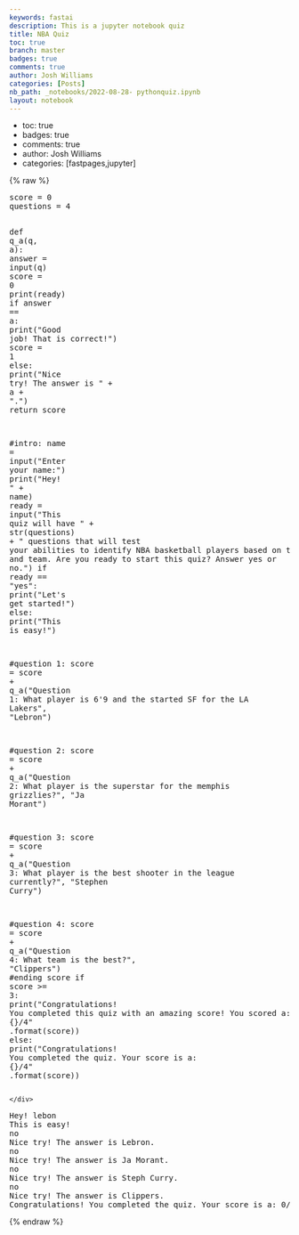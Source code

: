 ```yaml
---
keywords: fastai
description: This is a jupyter notebook quiz
title: NBA Quiz
toc: true
branch: master
badges: true
comments: true
author: Josh Williams
categories: [Posts]
nb_path: _notebooks/2022-08-28- pythonquiz.ipynb
layout: notebook
---
```


<!--
#################################################
### THIS FILE WAS AUTOGENERATED! DO NOT EDIT! ###
#################################################
# file to edit: _notebooks/2022-08-28- pythonquiz.ipynb
-->

<div class="container" id="notebook-container">
        
<div class="cell border-box-sizing text_cell rendered"><div class="inner_cell">
<div class="text_cell_render border-box-sizing rendered_html">
<ul>
<li>toc: true</li>
<li>badges: true</li>
<li>comments: true</li>
<li>author: Josh Williams</li>
<li>categories: [fastpages,jupyter]</li>
</ul>

</div>
</div>
</div>
    {% raw %}
    
<div class="cell border-box-sizing code_cell rendered">
<div class="input">

<div class="inner_cell">
    <div class="input_area">
<div class=" highlight hl-ipython3"><pre><span></span><span class="n">score</span> <span class="o">=</span> <span class="mi">0</span>
<span class="n">questions</span> <span class="o">=</span> <span class="mi">4</span>

<span class="k">def</span> <span class="nf">q_a</span><span class="p">(</span><span class="n">q</span><span class="p">,</span> <span class="n">a</span><span class="p">):</span>
    <span class="n">answer</span> <span class="o">=</span> <span class="nb">input</span><span class="p">(</span><span class="n">q</span><span class="p">)</span>
    <span class="n">score</span> <span class="o">=</span> <span class="mi">0</span>
    <span class="nb">print</span><span class="p">(</span><span class="n">ready</span><span class="p">)</span>
    <span class="k">if</span> <span class="n">answer</span> <span class="o">==</span> <span class="n">a</span><span class="p">:</span>
        <span class="nb">print</span><span class="p">(</span><span class="s2">&quot;Good job! That is correct!&quot;</span><span class="p">)</span>
        <span class="n">score</span> <span class="o">=</span> <span class="mi">1</span>
    <span class="k">else</span><span class="p">:</span>
        <span class="nb">print</span><span class="p">(</span><span class="s2">&quot;Nice try! The answer is &quot;</span> <span class="o">+</span> <span class="n">a</span> <span class="o">+</span> <span class="s2">&quot;.&quot;</span><span class="p">)</span>
    <span class="k">return</span> <span class="n">score</span>
 
<span class="c1">#intro:</span>
<span class="n">name</span> <span class="o">=</span> <span class="nb">input</span><span class="p">(</span><span class="s2">&quot;Enter your name:&quot;</span><span class="p">)</span>
<span class="nb">print</span><span class="p">(</span><span class="s2">&quot;Hey! &quot;</span> <span class="o">+</span> <span class="n">name</span><span class="p">)</span>
<span class="n">ready</span> <span class="o">=</span> <span class="nb">input</span><span class="p">(</span><span class="s2">&quot;This quiz will have &quot;</span> <span class="o">+</span> <span class="nb">str</span><span class="p">(</span><span class="n">questions</span><span class="p">)</span> <span class="o">+</span> <span class="s2">&quot; questions that will test your abilities to identify NBA basketball players based on their build and team. Are you ready to start this quiz? Answer yes or no.&quot;</span><span class="p">)</span>
<span class="k">if</span> <span class="n">ready</span> <span class="o">==</span> <span class="s2">&quot;yes&quot;</span><span class="p">:</span>
    <span class="nb">print</span><span class="p">(</span><span class="s2">&quot;Let&#39;s get started!&quot;</span><span class="p">)</span>
<span class="k">else</span><span class="p">:</span>
    <span class="nb">print</span><span class="p">(</span><span class="s2">&quot;This is easy!&quot;</span><span class="p">)</span>

<span class="c1">#question 1:</span>
<span class="n">score</span> <span class="o">=</span> <span class="n">score</span> <span class="o">+</span> <span class="n">q_a</span><span class="p">(</span><span class="s2">&quot;Question 1: What player is 6&#39;9 and the started SF for the LA Lakers&quot;</span><span class="p">,</span> <span class="s2">&quot;Lebron&quot;</span><span class="p">)</span>

<span class="c1">#question 2:</span>
<span class="n">score</span> <span class="o">=</span> <span class="n">score</span> <span class="o">+</span> <span class="n">q_a</span><span class="p">(</span><span class="s2">&quot;Question 2: What player is the superstar for the memphis grizzlies?&quot;</span><span class="p">,</span> <span class="s2">&quot;Ja Morant&quot;</span><span class="p">)</span>

<span class="c1">#question 3:</span>
<span class="n">score</span> <span class="o">=</span> <span class="n">score</span> <span class="o">+</span> <span class="n">q_a</span><span class="p">(</span><span class="s2">&quot;Question 3: What player is the best shooter in the league currently?&quot;</span><span class="p">,</span> <span class="s2">&quot;Stephen Curry&quot;</span><span class="p">)</span>

<span class="c1">#question 4:</span>
<span class="n">score</span> <span class="o">=</span> <span class="n">score</span> <span class="o">+</span> <span class="n">q_a</span><span class="p">(</span><span class="s2">&quot;Question 4: What team is the best?&quot;</span><span class="p">,</span> <span class="s2">&quot;Clippers&quot;</span><span class="p">)</span>
<span class="c1">#ending score</span>
<span class="k">if</span> <span class="n">score</span> <span class="o">&gt;=</span> <span class="mi">3</span><span class="p">:</span>
    <span class="nb">print</span><span class="p">(</span><span class="s2">&quot;Congratulations! You completed this quiz with an amazing score! You scored a: </span><span class="si">{}</span><span class="s2">/4&quot;</span> <span class="o">.</span><span class="n">format</span><span class="p">(</span><span class="n">score</span><span class="p">))</span>
<span class="k">else</span><span class="p">:</span>
    <span class="nb">print</span><span class="p">(</span><span class="s2">&quot;Congratulations! You completed the quiz. Your score is a: </span><span class="si">{}</span><span class="s2">/4&quot;</span> <span class="o">.</span><span class="n">format</span><span class="p">(</span><span class="n">score</span><span class="p">))</span>
</pre></div>

    </div>
</div>
</div>

<div class="output_wrapper">
<div class="output">

<div class="output_area">

<div class="output_subarea output_stream output_stdout output_text">
<pre>Hey! lebon
This is easy!
no
Nice try! The answer is Lebron.
no
Nice try! The answer is Ja Morant.
no
Nice try! The answer is Steph Curry.
no
Nice try! The answer is Clippers.
Congratulations! You completed the quiz. Your score is a: 0/4
</pre>
</div>
</div>

</div>
</div>

</div>
    {% endraw %}

</div>
 

